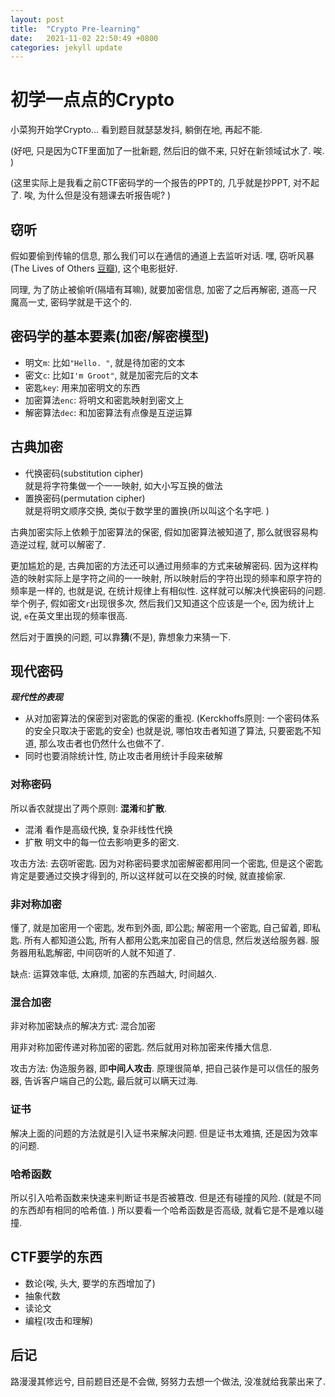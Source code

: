 ```yaml
---
layout: post
title:  "Crypto Pre-learning"
date:   2021-11-02 22:50:49 +0800
categories: jekyll update
---
```

# 初学一点点的Crypto
小菜狗开始学Crypto... 看到题目就瑟瑟发抖, 躺倒在地, 再起不能. 

(好吧, 只是因为CTF里面加了一批新题, 然后旧的做不来, 
只好在新领域试水了. 唉. )

(这里实际上是我看之前CTF密码学的一个报告的PPT的, 
几乎就是抄PPT, 对不起了. 唉, 为什么但是没有翘课去听报告呢? )

## 窃听
假如要偷到传输的信息, 那么我们可以在通信的通道上去监听对话. 
嘿, 窃听风暴(The Lives of Others 
[豆瓣](https://movie.douban.com/subject/1900841/)), 
这个电影挺好. 

同理, 为了防止被偷听(隔墙有耳嘛), 就要加密信息, 
加密了之后再解密, 道高一尺魔高一丈, 密码学就是干这个的. 

## 密码学的基本要素(加密/解密模型)
* 明文`m`: 比如`"Hello. "`, 就是待加密的文本
* 密文`c`: 比如`I'm Groot"`, 就是加密完后的文本
* 密匙`key`: 用来加密明文的东西
* 加密算法`enc`: 将明文和密匙映射到密文上
* 解密算法`dec`: 和加密算法有点像是互逆运算

## 古典加密
* 代换密码(substitution cipher)  
  就是将字符集做一个一一映射, 如大小写互换的做法
* 置换密码(permutation cipher)  
  就是将明文顺序交换, 类似于数学里的置换(所以叫这个名字吧. )

古典加密实际上依赖于加密算法的保密, 假如加密算法被知道了, 
那么就很容易构造逆过程, 就可以解密了. 

更加尴尬的是, 古典加密的方法还可以通过用频率的方式来破解密码. 
因为这样构造的映射实际上是字符之间的一一映射, 
所以映射后的字符出现的频率和原字符的频率是一样的, 也就是说, 
在统计规律上有相似性. 这样就可以解决代换密码的问题. 举个例子, 
假如密文`r`出现很多次, 然后我们又知道这个应该是一个`e`, 
因为统计上说, `e`在英文里出现的频率很高. 

然后对于置换的问题, 可以靠**猜**(不是), 靠想象力来猜一下. 

## 现代密码
_**现代性的表现**_

* 从对加密算法的保密到对密匙的保密的重视. 
  (Kerckhoffs原则: 一个密码体系的安全只取决于密匙的安全)
  也就是说, 哪怕攻击者知道了算法, 只要密匙不知道, 
  那么攻击者也仍然什么也做不了. 
* 同时也要消除统计性, 防止攻击者用统计手段来破解


### 对称密码
所以香农就提出了两个原则: **混淆**和**扩散**. 

* 混淆
  看作是高级代换, 复杂非线性代换
* 扩散
  明文中的每一位去影响更多的密文. 

攻击方法: 去窃听密匙. 因为对称密码要求加密解密都用同一个密匙, 
但是这个密匙肯定是要通过交换才得到的, 所以这样就可以在交换的时候, 
就直接偷家. 

### 非对称加密
懂了, 就是加密用一个密匙, 发布到外面, 即公匙; 
解密用一个密匙, 自己留着, 即私匙. 所有人都知道公匙, 
所有人都用公匙来加密自己的信息, 然后发送给服务器. 
服务器用私匙解密, 中间窃听的人就不知道了. 

缺点: 运算效率低, 太麻烦, 加密的东西越大, 时间越久. 

### 混合加密
非对称加密缺点的解决方式: 混合加密

用非对称加密传递对称加密的密匙. 然后就用对称加密来传播大信息. 

攻击方法: 伪造服务器, 即**中间人攻击**. 
原理很简单, 把自己装作是可以信任的服务器, 告诉客户端自己的公匙, 
最后就可以瞒天过海. 

### 证书
解决上面的问题的方法就是引入证书来解决问题. 但是证书太难搞, 
还是因为效率的问题. 

### 哈希函数
所以引入哈希函数来快速来判断证书是否被篡改. 但是还有碰撞的风险. 
(就是不同的东西却有相同的哈希值. )
所以要看一个哈希函数是否高级, 就看它是不是难以碰撞. 

## CTF要学的东西
* 数论(唉, 头大, 要学的东西增加了)
* 抽象代数
* 读论文
* 编程(攻击和理解)

## 后记
路漫漫其修远兮, 目前题目还是不会做, 努努力去想一个做法, 
没准就给我蒙出来了. 